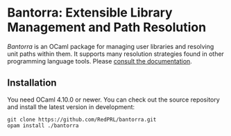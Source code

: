 # Bantorra: Extensible Library Management and Path Resolution

_Bantorra_ is an OCaml package for managing user libraries and resolving unit paths within them. It supports many resolution strategies found in other programming language tools. Please [consult the documentation](https://RedPRL.org/bantorra).

## Installation

You need OCaml 4.10.0 or newer. You can check out the source repository and install the latest version in development:
```
git clone https://github.com/RedPRL/bantorra.git
opam install ./bantorra
```
